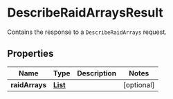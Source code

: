 

# DescribeRaidArraysResult

Contains the response to a <code>DescribeRaidArrays</code> request.

## Properties

| Name | Type | Description | Notes |
|------------ | ------------- | ------------- | -------------|
|**raidArrays** | [**List**](List.md) |  |  [optional] |



